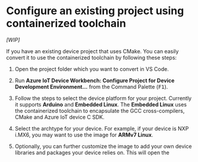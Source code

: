 # Configure an existing project using containerized toolchain

*[WIP]*

If you have an existing device project that uses CMake. You can easily convert it to use the containerized toolchain by following these steps:

1. Open the project folder which you want to convert in VS Code.

2. Run **Azure IoT Device Workbench: Configure Project for Device Development Environment...** from the Command Palette (<kbd>F1</kbd>).

3. Follow the steps to select the device platform for your project. Currently it supports **Arduino** and **Embedded Linux**. The **Embedded Linux** uses the containerized toolchain to encapsulate the GCC cross-compilers, CMake and Azure IoT device C SDK.

4. Select the archtype for your device. For example, if your device is NXP i.MX6, you may want to use the image for **ARMv7 Linux**.

5. Optionally, you can further customize the image to add your own device libraries and packages your device relies on. This will open the